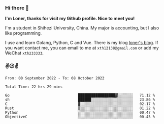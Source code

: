 ### Hi there 👋️

**I'm Loner, thanks for visit my Github profile. Nice to meet you!**

I'm a student in Shihezi University, China. My major is accounting, but I also like programming.

I use and learn Golang, Python, C and Vue. There is my blog [loner's blog](https://www.loner1024.top).  If you want contact me, you can email to me at `xth12138@gmail.com` or add my WeChat `xth233333`.

### ✌️😉✌️

<!--START_SECTION:waka-->

```text
From: 08 September 2022 - To: 08 October 2022

Total Time: 22 hrs 29 mins

Go                               █████████████████▓░░░░░░░   71.12 %
sh                               ██████░░░░░░░░░░░░░░░░░░░   23.86 %
C                                ▓░░░░░░░░░░░░░░░░░░░░░░░░   02.17 %
Rust                             ▒░░░░░░░░░░░░░░░░░░░░░░░░   01.22 %
Python                           ░░░░░░░░░░░░░░░░░░░░░░░░░   00.47 %
ObjectiveC                       ░░░░░░░░░░░░░░░░░░░░░░░░░   00.45 %
```

<!--END_SECTION:waka-->



